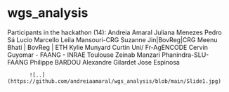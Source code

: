 # wgs_analysis

Participants in the hackathon (14): Andreia Amaral
                               Juliana Menezes
                               Pedro Sá
                               Lucio Marcello 
                               Leila Mansouri-CRG
                               Suzanne Jin|BovReg|CRG
                               Meenu Bhati | BovReg | ETH
                               Kylie Munyard Curtin Uni/ Fr-AgENCODE
                               Cervin Guyomar - FAANG - INRAE Toulouse
                               Zeinab Manzari 
                               Phanindra-SLU-FAANG
                               Philippe BARDOU
                               Alexandre Gilardet 
                               Jose Espinosa
                              
                               
           ![..](https://github.com/andreiaamaral/wgs_analysis/blob/main/Slide1.jpg)
                                         
                               
                               
